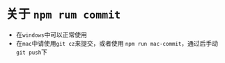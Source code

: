 # 关于 `npm rum commit`
- 在`windows`中可以正常使用
- 在`mac`中请使用`git cz`来提交，或者使用 `npm run mac-commit`，通过后手动`git push`下